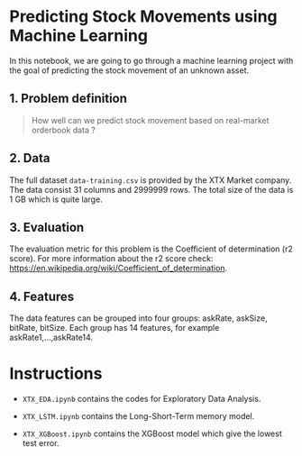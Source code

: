 # Predicting  Stock Movements using Machine Learning

In this notebook, we are going to go through a machine learning project with the goal of predicting the stock movement of an unknown asset.

## 1. Problem definition

> How well can we  predict stock movement based on real-market orderbook data ?

## 2. Data

The full dataset <code>data-training.csv</code>  is provided by the XTX Market company. The data consist 31 columns and 2999999 rows. The total size of the data is 1 GB which is quite large.

## 3. Evaluation

The evaluation metric for this problem is the Coefficient of determination (r2 score). For more information about the r2 score check: https://en.wikipedia.org/wiki/Coefficient_of_determination.

## 4. Features

The data features can be grouped into four groups: askRate, askSize, bitRate, bitSize. Each group has 14 features, for example askRate1,...,askRate14. 

# Instructions

* <code>XTX_EDA.ipynb</code> contains the codes for Exploratory Data Analysis.
  
* <code>XTX_LSTM.ipynb</code> contains the Long-Short-Term memory model.
  
* <code>XTX_XGBoost.ipynb</code> contains the XGBoost model which give the lowest test error.  

